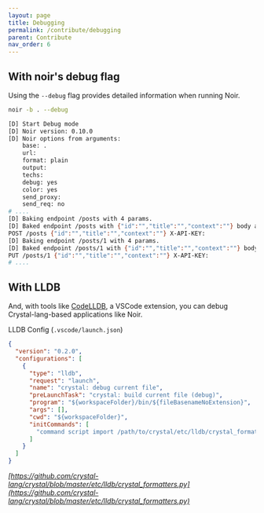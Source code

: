 ```yaml
---
layout: page
title: Debugging
permalink: /contribute/debugging
parent: Contribute
nav_order: 6
---
```


## With noir's debug flag
Using the `--debug` flag provides detailed information when running Noir.

```bash
noir -b . --debug
```

```bash
[D] Start Debug mode
[D] Noir version: 0.10.0
[D] Noir options from arguments:
    base: .
    url:
    format: plain
    output:
    techs:
    debug: yes
    color: yes
    send_proxy:
    send_req: no
# ....
[D] Baking endpoint /posts with 4 params.
[D] Baked endpoint /posts with {"id":"","title":"","context":""} body and 1 headers.
POST /posts {"id":"","title":"","context":""} X-API-KEY:
[D] Baking endpoint /posts/1 with 4 params.
[D] Baked endpoint /posts/1 with {"id":"","title":"","context":""} body and 1 headers.
PUT /posts/1 {"id":"","title":"","context":""} X-API-KEY:
# ....
```

## With LLDB
And, with tools like [CodeLLDB](https://marketplace.visualstudio.com/items?itemName=vadimcn.vscode-lldb), a VSCode extension, you can debug Crystal-lang-based applications like Noir.

LLDB Config (`.vscode/launch.json`)

```json
{
  "version": "0.2.0",
  "configurations": [
    {
      "type": "lldb",
      "request": "launch",
      "name": "crystal: debug current file",
      "preLaunchTask": "crystal: build current file (debug)",
      "program": "${workspaceFolder}/bin/${fileBasenameNoExtension}",
      "args": [],
      "cwd": "${workspaceFolder}",
      "initCommands": [
        "command script import /path/to/crystal/etc/lldb/crystal_formatters.py"
      ]
    }
  ]
}
```
*[https://github.com/crystal-lang/crystal/blob/master/etc/lldb/crystal_formatters.py](https://github.com/crystal-lang/crystal/blob/master/etc/lldb/crystal_formatters.py)*